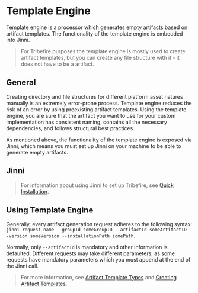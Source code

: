 # Template Engine

Template engine is a processor which generates empty artifacts based on artifact templates. The functionality of the template engine is embedded into Jinni.

> For Tribefire purposes the template engine is mostly used to create artifact templates, but you can create any file structure with it - it does not have to be a artifact.

## General

Creating directory and file structures for different platform asset natures manually is an extremely error-prone process. Template engine reduces the risk of an error by using preexisting artifact templates. Using the template engine, you are sure that the artifact you want to use for your custom implementation has consistent naming, contains all the necessary dependencies, and follows structural best practices.

As mentioned above, the functionality of the template engine is exposed via Jinni, which means you must set up Jinni on your machine to be able to generate empty artifacts.

## Jinni

[](asset://tribefire.cortex.documentation:includes-doc/jinni_setup.md?INCLUDE)

> For information about using Jinni to set up Tribefire, see [Quick Installation](asset://tribefire.cortex.documentation:development-environment-doc/quick_installation_devops.md).


## Using Template Engine

Generally, every artifact generation request adheres to the following syntax: `jinni request-name --groupId someGroupID --artifactId someArtifactID --version someVersion --installationPath somePath`.

Normally, only `--artifactId` is mandatory and other information is defaulted. Different requests may take different parameters, as some requests have mandatory parameters which you must append at the end of the Jinni call.

> For more information, see [Artifact Template Types](artifact_template_types.md) and [Creating Artifact Templates](creating_artifact_templates.md).